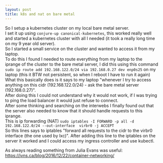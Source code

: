 ```yaml
---
layout: post
title: k8s and nat on bare metal
---
```


So I setup a kubernetes cluster on my local bare metal server.  
I set it up using `conjure-up canonical-kubernetes`, this worked really well and started a kubernetes cluster with all I needed (it took a really long time on my 9 year old server).   
So I started a small service on the cluster and wanted to access it from my laptop.   
To do this I found I needed to route everything from my laptop to the iprange of the cluster to the bare metal server, I did this using this command `sudo ip route add 192.168.122.0/24 via 192.168.0.27 dev enp0s25` on my laptop (this it BTW not persistent, so when I reboot I have to run it again)
What this basically does is it says to my laptop "whenever I try to access anything on this cidr (192.168.122.0/24) - ask the bare metal server (192.168.0.27)".   
After doing this I could not understand why it would not work, if I was trying to ping the load balancer it would just refuse to connect.   
After some thinking and searching on the interwebs I finally found out that the server also needed to know that it should handle requests to this iprange.  
This is ip forwarding (NAT) `sudo iptables -I FORWARD -p all -d 192.168.122.0/24 --out-interface  virbr0 -j ACCEPT`  
So this lines says to iptables "forward all requests to the cidr to the virbr0 interface (the one used by lxc)".
After adding this line to the iptables on the server it worked and I could access my ingress controller and use kubectl.


As always reading something from Julia Evans was useful: https://jvns.ca/blog/2016/12/22/container-networking/
